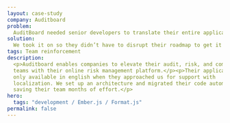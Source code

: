 ```yaml
---
layout: case-study
company: Auditboard
problem:
  AuditBoard needed senior developers to translate their entire application.
solution:
  We took it on so they didn’t have to disrupt their roadmap to get it done.
tags: Team reinforcement
description:
  <p>Auditboard enables companies to elevate their audit, risk, and compliance
  teams with their online risk management platform.</p><p>Their application was
  only available in english when they approached us for support with
  localization. We set up an architecture and migrated their code automatically,
  saving their team months of effort.</p>
hero:
  tags: "development / Ember.js / Format.js"
permalink: false
---
```

